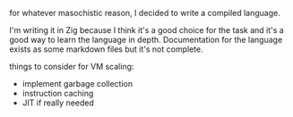 for whatever masochistic reason, I decided to write a compiled language.

I'm writing it in Zig because I think it's a good choice for the task and it's a good way to learn the language in depth.
Documentation for the language exists as some markdown files but it's not complete.

things to consider for VM scaling:

- implement garbage collection
- instruction caching
- JIT if really needed
